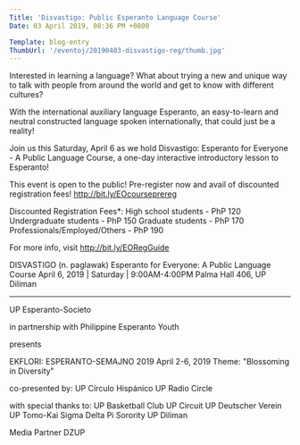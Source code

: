 ```yaml
---
Title: 'Disvastigo: Public Esperanto Language Course'
Date: 03 April 2019, 08:36 PM +0800

Template: blog-entry
ThumbUrl: '/eventoj/20190403-disvastigo-reg/thumb.jpg'
---
```


Interested in learning a language? What about trying a new and unique way to talk with people from around the world and get to know with different cultures?

With the international auxiliary language Esperanto, an easy-to-learn and neutral constructed language spoken internationally, that could just be a reality!

Join us this Saturday, April 6 as we hold Disvastigo: Esperanto for Everyone - A Public Language Course, a one-day interactive introductory lesson to Esperanto!

This event is open to the public! Pre-register now and avail of discounted registration fees! http://bit.ly/EOcourseprereg

Discounted Registration Fees*:
High school students - PhP 120
Undergraduate students - PhP 150
Graduate students - PhP 170
Professionals/Employed/Others - PhP 190

For more info, visit http://bit.ly/EORegGuide

DISVASTIGO (n. paglawak)
Esperanto for Everyone:
A Public Language Course
April 6, 2019 | Saturday | 9:00AM-4:00PM
Palma Hall 406, UP Diliman

<hr>

UP Esperanto-Societo

in partnership with
Philippine Esperanto Youth

presents

EKFLORI: ESPERANTO-SEMAJNO 2019
April 2-6, 2019
Theme: "Blossoming in Diversity"

co-presented by:
UP Círculo Hispánico
UP Radio Circle

with special thanks to:
UP Basketball Club
UP Circuit
UP Deutscher Verein
UP Tomo-Kai
Sigma Delta Pi Sorority UP Diliman

Media Partner
DZUP
